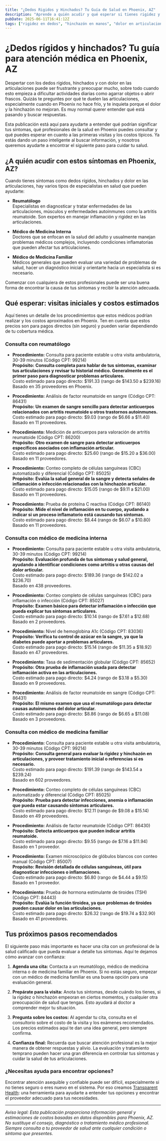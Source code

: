 ```yaml
---
title: "¿Dedos Rigidos y Hinchados? Tu Guía de Salud en Phoenix, AZ"
description: "Aprende a quién acudir y qué esperar si tienes rigidez y hinchazón en los dedos, incluyendo costos de consultas en Phoenix, AZ."
pubDate: 2025-06-11T16:41:12Z
tags: ["rigidez en dedos", "hinchazón en manos", "dolor en articulaciones", "salud en Phoenix AZ", "reumatología", "medicina familiar", "medicina interna", "costos de salud"]
---
```


# ¿Dedos rígidos y hinchados? Tu guía para atención médica en Phoenix, AZ

Despertar con los dedos rígidos, hinchados y con dolor en las articulaciones puede ser frustrante y preocupar mucho, sobre todo cuando esto empieza a dificultar actividades diarias como agarrar objetos o abrir frascos. Quizás te preguntes por qué te duelen las articulaciones, especialmente cuando en Phoenix no hace frío, y te inquieta porque el dolor y la hinchazón no mejoran. Es muy normal querer entender qué está pasando y buscar respuestas.

Esta publicación está aquí para ayudarte a entender qué podrían significar tus síntomas, qué profesionales de la salud en Phoenix puedes consultar y qué puedes esperar en cuanto a las primeras visitas y los costos típicos. Ya estás dando un paso inteligente al buscar información, y nosotros queremos ayudarte a encontrar el siguiente paso para cuidar tu salud.

## ¿A quién acudir con estos síntomas en Phoenix, AZ?

Cuando tienes síntomas como dedos rígidos, hinchados y dolor en las articulaciones, hay varios tipos de especialistas en salud que pueden ayudarte:

- **Reumatólogo**  
  Especialistas en diagnosticar y tratar enfermedades de las articulaciones, músculos y enfermedades autoinmunes como la artritis reumatoide. Son expertos en manejar inflamación y rigidez en las articulaciones.

- **Médico de Medicina Interna**  
  Doctores que se enfocan en la salud del adulto y usualmente manejan problemas médicos complejos, incluyendo condiciones inflamatorias que pueden afectar tus articulaciones.

- **Médico de Medicina Familiar**  
  Médicos generales que pueden evaluar una variedad de problemas de salud, hacer un diagnóstico inicial y orientarte hacia un especialista si es necesario.

Comenzar con cualquiera de estos profesionales puede ser una buena forma de encontrar la causa de tus síntomas y recibir la atención adecuada.

## Qué esperar: visitas iniciales y costos estimados

Aquí tienes un detalle de los procedimientos que estos médicos podrían realizar y los costos aproximados en Phoenix. Ten en cuenta que estos precios son para pagos directos (sin seguro) y pueden variar dependiendo de tu cobertura médica.

### Consulta con reumatólogo

- **Procedimiento:** Consulta para paciente estable u otra visita ambulatoria, 30-39 minutos (Código CPT: 99214)  
  **Propósito:** **Consulta completa para hablar de tus síntomas, examinar tus articulaciones y revisar tu historial médico. Generalmente es el primer paso para diagnosticar problemas articulares.**  
  Costo estimado para pago directo: $191.33 (rango de $143.50 a $239.16)  
  Basado en 35 proveedores en Phoenix.

- **Procedimiento:** Análisis de factor reumatoide en sangre (Código CPT: 86431)  
  **Propósito:** **Un examen de sangre sencillo para detectar anticuerpos relacionados con artritis reumatoide u otros trastornos autoinmunes.**  
  Costo estimado para pago directo: $9.03 (rango de $6.66 a $11.40)  
  Basado en 11 proveedores.

- **Procedimiento:** Medición de anticuerpos para valoración de artritis reumatoide (Código CPT: 86200)  
  **Propósito:** **Otro examen de sangre para detectar anticuerpos específicos asociados con inflamación articular.**  
  Costo estimado para pago directo: $25.60 (rango de $15.20 a $36.00)  
  Basado en 11 proveedores.

- **Procedimiento:** Conteo completo de células sanguíneas (CBC) automatizado y diferencial (Código CPT: 85025)  
  **Propósito:** **Evalúa la salud general de la sangre y detecta señales de inflamación o infección relacionadas con la hinchazón articular.**  
  Costo estimado para pago directo: $15.05 (rango de $9.11 a $21.00)  
  Basado en 11 proveedores.

- **Procedimiento:** Prueba de proteína C reactiva (Código CPT: 86140)  
  **Propósito:** **Mide el nivel de inflamación en tu cuerpo, ayudando a indicar si un proceso inflamatorio está causando tus síntomas.**  
  Costo estimado para pago directo: $8.44 (rango de $6.07 a $10.80)  
  Basado en 11 proveedores.

### Consulta con médico de medicina interna

- **Procedimiento:** Consulta para paciente estable u otra visita ambulatoria, 30-39 minutos (Código CPT: 99214)  
  **Propósito:** **Evaluación profunda de tus síntomas y salud general, ayudando a identificar condiciones como artritis u otras causas del dolor articular.**  
  Costo estimado para pago directo: $189.36 (rango de $142.02 a $236.70)  
  Basado en 438 proveedores.

- **Procedimiento:** Conteo completo de células sanguíneas (CBC) para inflamación o infección (Código CPT: 85027)  
  **Propósito:** **Examen básico para detectar inflamación o infección que pueda explicar tus síntomas articulares.**  
  Costo estimado para pago directo: $10.14 (rango de $7.61 a $12.68)  
  Basado en 2 proveedores.

- **Procedimiento:** Nivel de hemoglobina A1c (Código CPT: 83036)  
  **Propósito:** **Verifica tu control de azúcar en la sangre, ya que la diabetes puede aportar a problemas articulares.**  
  Costo estimado para pago directo: $15.14 (rango de $11.35 a $18.92)  
  Basado en 47 proveedores.

- **Procedimiento:** Tasa de sedimentación globular (Código CPT: 85652)  
  **Propósito:** **Otra prueba de inflamación usada para detectar inflamación activa en las articulaciones.**  
  Costo estimado para pago directo: $4.24 (rango de $3.18 a $5.30)  
  Basado en 9 proveedores.

- **Procedimiento:** Análisis de factor reumatoide en sangre (Código CPT: 86431)  
  **Propósito:** **El mismo examen que usa el reumatólogo para detectar causas autoinmunes del dolor articular.**  
  Costo estimado para pago directo: $8.86 (rango de $6.65 a $11.08)  
  Basado en 3 proveedores.

### Consulta con médico de medicina familiar

- **Procedimiento:** Consulta para paciente estable u otra visita ambulatoria, 30-39 minutos (Código CPT: 99214)  
  **Propósito:** **Consulta general para evaluar la rigidez y hinchazón en articulaciones, y proveer tratamiento inicial o referencias si es necesario.**  
  Costo estimado para pago directo: $191.39 (rango de $143.54 a $239.24)  
  Basado en 602 proveedores.

- **Procedimiento:** Conteo completo de células sanguíneas (CBC) automatizado y diferencial (Código CPT: 85025)  
  **Propósito:** **Prueba para detectar infecciones, anemia o inflamación que pueda estar causando síntomas articulares.**  
  Costo estimado para pago directo: $12.11 (rango de $9.08 a $15.14)  
  Basado en 49 proveedores.

- **Procedimiento:** Análisis de factor reumatoide (Código CPT: 86430)  
  **Propósito:** **Detecta anticuerpos que pueden indicar artritis reumatoide.**  
  Costo estimado para pago directo: $9.55 (rango de $7.16 a $11.94)  
  Basado en 1 proveedor.

- **Procedimiento:** Examen microscópico de glóbulos blancos con conteo manual (Código CPT: 85007)  
  **Propósito:** **Revisión detallada de células sanguíneas, útil para diagnosticar infecciones o inflamaciones.**  
  Costo estimado para pago directo: $6.80 (rango de $4.44 a $9.15)  
  Basado en 1 proveedor.

- **Procedimiento:** Prueba de hormona estimulante de tiroides (TSH) (Código CPT: 84443)  
  **Propósito:** **Evalúa la función tiroidea, ya que problemas de tiroides pueden causar dolor en las articulaciones.**  
  Costo estimado para pago directo: $26.32 (rango de $19.74 a $32.90)  
  Basado en 41 proveedores.

## Tus próximos pasos recomendados

El siguiente paso más importante es hacer una cita con un profesional de la salud calificado que pueda evaluar a detalle tus síntomas. Aquí te dejamos cómo avanzar con confianza:

1. **Agenda una cita:** Contacta a un reumatólogo, médico de medicina interna o de medicina familiar en Phoenix. Si no estás seguro, empezar con un médico de medicina familiar es una buena opción para una evaluación general.

2. **Prepárate para la visita:** Anota tus síntomas, desde cuándo los tienes, si la rigidez o hinchazón empeoran en ciertos momentos, y cualquier otra preocupación de salud que tengas. Esto ayudará al doctor a comprender mejor tu situación.

3. **Pregunta sobre los costos:** Al agendar tu cita, consulta en el consultorio sobre el costo de la visita y los exámenes recomendados. Los precios estimados aquí te dan una idea general, pero siempre confirma.

4. **Confianza final:** Recuerda que buscar atención profesional es la mejor manera de obtener respuestas y alivio. La evaluación y tratamiento temprano pueden hacer una gran diferencia en controlar tus síntomas y cuidar la salud de tus articulaciones.

### ¿Necesitas ayuda para encontrar opciones?

Encontrar atención asequible y confiable puede ser difícil, especialmente si no tienes seguro o eres nuevo en el sistema. Por eso creamos [Transparent Health](https://transparenthealth.ai): una herramienta para ayudarte a entender tus opciones y encontrar el proveedor adecuado para tus necesidades.

---

*Aviso legal: Esta publicación proporciona información general y estimaciones de costos basadas en datos disponibles para Phoenix, AZ. No sustituye el consejo, diagnóstico o tratamiento médico profesional. Siempre consulta a tu proveedor de salud ante cualquier condición o síntoma que presentes.*
